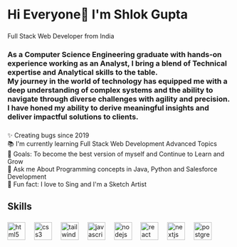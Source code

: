<h1 align="left">Hi Everyone👋 I'm Shlok Gupta</h1>

###

<p align="left">Full Stack Web Developer from India</p>

###

<h3 align="left">As a Computer Science Engineering graduate with hands-on experience working as an Analyst, I bring a blend of Technical expertise and Analytical skills to the table.<br>My journey in the world of technology has equipped me with a deep understanding of complex systems and the ability to navigate through diverse challenges with agility and precision.<br>I have honed my ability to derive meaningful insights and deliver impactful solutions to clients.</h3>

###

<p align="left">✨ Creating bugs since 2019<br>📚 I'm currently learning Full Stack Web Development Advanced Topics<br>🎯 Goals: To become the best version of myself and Continue to Learn and Grow<br>💬 Ask me About Programming concepts in Java, Python and Salesforce Development<br>🎲 Fun fact: I love to Sing and I'm a Sketch Artist</p>

###

<h2 align="left">Skills</h2>

###

<div align="left">
  <img src="https://cdn.jsdelivr.net/gh/devicons/devicon/icons/html5/html5-original.svg" height="40" alt="html5 logo"  />
  <img width="12" />
  <img src="https://cdn.jsdelivr.net/gh/devicons/devicon/icons/css3/css3-original.svg" height="40" alt="css3 logo"  />
  <img width="12" />
  <img src="https://cdn.jsdelivr.net/gh/devicons/devicon/icons/tailwindcss/tailwindcss-original-wordmark.svg" height="40" alt="tailwindcss logo"  />
  <img width="12" />
  <img src="https://cdn.jsdelivr.net/gh/devicons/devicon/icons/javascript/javascript-original.svg" height="40" alt="javascript logo"  />
  <img width="12" />
  <img src="https://cdn.jsdelivr.net/gh/devicons/devicon/icons/nodejs/nodejs-original.svg" height="40" alt="nodejs logo"  />
  <img width="12" />
  <img src="https://cdn.jsdelivr.net/gh/devicons/devicon/icons/react/react-original.svg" height="40" alt="react logo"  />
  <img width="12" />
  <img src="https://cdn.jsdelivr.net/gh/devicons/devicon/icons/nextjs/nextjs-original.svg" height="40" alt="nextjs logo"  />
  <img width="12" />
  <img src="https://cdn.jsdelivr.net/gh/devicons/devicon/icons/postgresql/postgresql-original.svg" height="40" alt="postgresql logo"  />
</div>

###
